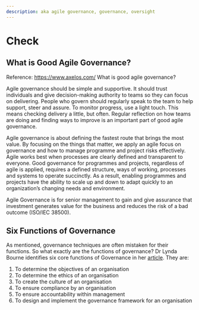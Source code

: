 ```yaml
---
description: aka agile governance, governance, oversight
---
```


# Check

## What is Good Agile Governance?&#x20;

Reference: https://www.axelos.com/ What is good agile governance?

Agile governance should be simple and supportive. It should trust individuals and give decision-making authority to teams so they can focus on delivering. People who govern should regularly speak to the team to help support, steer and assure. To monitor progress, use a light touch. This means checking delivery a little, but often. Regular reflection on how teams are doing and finding ways to improve is an important part of good agile governance.

Agile governance is about defining the fastest route that brings the most value. By focusing on the things that matter, we apply an agile focus on governance and how to manage programme and project risks effectively. Agile works best when processes are clearly defined and transparent to everyone. Good governance for programmes and projects, regardless of agile is applied, requires a defined structure, ways of working, processes and systems to operate succinctly. As a result, enabling programmes and projects have the ability to scale up and down to adapt quickly to an organization’s changing needs and environment.

Agile Governance is for senior management to gain and give assurance that investment generates value for the business and reduces the risk of a bad outcome (ISO/IEC 38500).





## Six Functions of Governance

As mentioned, governance techniques are often mistaken for their functions. So what exactly are the functions of governance? Dr Lynda Bourne identifies six core functions of Governance in her [article](https://pmworldlibrary.net/article/the-six-functions-of-governance/). They are:

1. To determine the objectives of an organisation
2. To determine the ethics of an organisation
3. To create the culture of an organisation
4. To ensure compliance by an organisation
5. To ensure accountability within management
6. To design and implement the governance framework for an organisation
